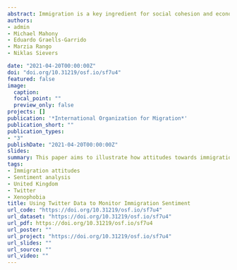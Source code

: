 ```yaml
---
abstract: Immigration is a key ingredient for social cohesion and economic development. Yet, it is often portrayed as a major threat to national identity, values, economic stability and security, resulting in acts of intolerance, discrimination, racism, xenophobia and violent extremism. Understanding how misperceptions towards immigration are formed and shaped is key to address combat misrepresentations of immigrants. Typically attitudes towards immigration are studied based on qualitative and nationally representative surveys but they offer low population coverage, coarse geographical resolution and slow data collection. Social media offers dynamic and open space to better understand experiences and public opinion about immigration. While some bias exists, social media data are produced at unprecedented temporal frequency, geographical granularity and is accessible in real time. This paper aims to illustrate how attitudes towards immigration can be measured using Twitter data and natural processing language. Key findings indicate that negative attitudes emerge from a reduced number of users, and are more commonly manifested and intensify during negative immigrant news reflecting arguments of job competition and stricter immigration regulation. Positive attitudes are expressed by a more diffused number of users and are predominantly express to manifest support during specific events reflecting supportive arguments for immigrants' human and civil rights.
authors:
- admin
- Michael Mahony
- Eduardo Graells-Garrido
- Marzia Rango
- Niklas Sievers

date: "2021-04-20T00:00:00Z"
doi: "doi.org/10.31219/osf.io/sf7u4"
featured: false
image:
  caption: 
  focal_point: ""
  preview_only: false
projects: []
publication: '*International Organization for Migration*'
publication_short: ""
publication_types:
- "3"
publishDate: "2021-04-20T00:00:00Z"
slides: 
summary: This paper aims to illustrate how attitudes towards immigration can be measured using Twitter data and natural processing language.
tags:
- Immigration attitudes
- Sentiment analysis
- United Kingdom
- Twitter
- Xenophobia
title: Using Twitter Data to Monitor Immigration Sentiment
url_code: "https://doi.org/10.31219/osf.io/sf7u4"
url_dataset: "https://doi.org/10.31219/osf.io/sf7u4"
url_pdf: https://doi.org/10.31219/osf.io/sf7u4
url_poster: ""
url_project: "https://doi.org/10.31219/osf.io/sf7u4"
url_slides: ""
url_source: ""
url_video: ""
---
```

